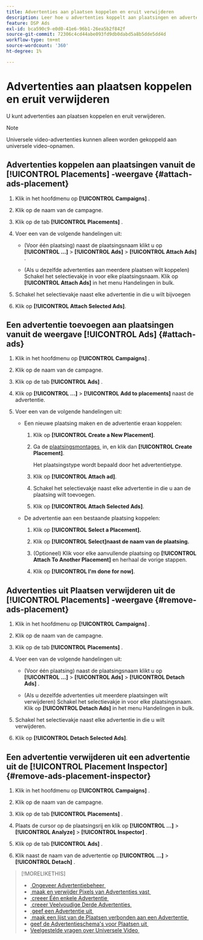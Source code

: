 ```yaml
---
title: Advertenties aan plaatsen koppelen en eruit verwijderen
description: Leer hoe u advertenties koppelt aan plaatsingen en advertenties verwijdert uit plaatsingen.
feature: DSP Ads
exl-id: bca590c9-e0d0-41e6-96b1-26ea5b2f842f
source-git-commit: 72306c4cd44abe093fd9db0dabd5a8b5dde5dd4d
workflow-type: tm+mt
source-wordcount: '360'
ht-degree: 1%

---
```


# Advertenties aan plaatsen koppelen en eruit verwijderen

U kunt advertenties aan plaatsen koppelen en eruit verwijderen.

>[!NOTE]
>
>Universele video-advertenties kunnen alleen worden gekoppeld aan universele video-opnamen.

## Advertenties koppelen aan plaatsingen vanuit de [!UICONTROL Placements] -weergave {#attach-ads-placement}

1. Klik in het hoofdmenu op **[!UICONTROL Campaigns]** .

1. Klik op de naam van de campagne.

1. Klik op de tab **[!UICONTROL Placements]** .

1. Voer een van de volgende handelingen uit:

   * (Voor één plaatsing) naast de plaatsingsnaam klikt u op **[!UICONTROL ...]** > **[!UICONTROL Ads]** > **[!UICONTROL Attach Ads]** .

   * (Als u dezelfde advertenties aan meerdere plaatsen wilt koppelen) Schakel het selectievakje in voor elke plaatsingsnaam. Klik op **[!UICONTROL Attach Ads]** in het menu Handelingen in bulk.

1. Schakel het selectievakje naast elke advertentie in die u wilt bijvoegen

1. Klik op **[!UICONTROL Attach Selected Ads]**.

## Een advertentie toevoegen aan plaatsingen vanuit de weergave [!UICONTROL Ads] {#attach-ads}

1. Klik in het hoofdmenu op **[!UICONTROL Campaigns]** .

1. Klik op de naam van de campagne.

1. Klik op de tab **[!UICONTROL Ads]** .

1. Klik op **[!UICONTROL ...]** > **[!UICONTROL Add to placements]** naast de advertentie.

1. Voer een van de volgende handelingen uit:

   * Een nieuwe plaatsing maken en de advertentie eraan koppelen:

      1. Klik op **[!UICONTROL Create a New Placement]**.

      1. Ga de [&#x200B; plaatsingsmontages &#x200B;](/help/dsp/campaign-management/placements/placement-settings.md) in, en klik dan **[!UICONTROL Create Placement]**.

         Het plaatsingstype wordt bepaald door het advertentietype.

      1. Klik op **[!UICONTROL Attach ad]**.

      1. Schakel het selectievakje naast elke advertentie in die u aan de plaatsing wilt toevoegen.

      1. Klik op **[!UICONTROL Attach Selected Ads]**.

   * De advertentie aan een bestaande plaatsing koppelen:

      1. Klik op **[!UICONTROL Select a Placement].**

      1. Klik op **[!UICONTROL Select]naast de naam van de plaatsing.**

      1. (Optioneel) Klik voor elke aanvullende plaatsing op **[!UICONTROL Attach To Another Placement]** en herhaal de vorige stappen.

      1. Klik op **[!UICONTROL I'm done for now]**.

## Advertenties uit Plaatsen verwijderen uit de [!UICONTROL Placements] -weergave {#remove-ads-placement}

1. Klik in het hoofdmenu op **[!UICONTROL Campaigns]** .

1. Klik op de naam van de campagne.

1. Klik op de tab **[!UICONTROL Placements]** .

1. Voer een van de volgende handelingen uit:

   * (Voor één plaatsing) naast de plaatsingsnaam klikt u op **[!UICONTROL ...]** > **[!UICONTROL Ads]** > **[!UICONTROL Detach Ads]** .

   * (Als u dezelfde advertenties uit meerdere plaatsingen wilt verwijderen) Schakel het selectievakje in voor elke plaatsingsnaam. Klik op **[!UICONTROL Detach Ads]** in het menu Handelingen in bulk.

1. Schakel het selectievakje naast elke advertentie in die u wilt verwijderen.

1. Klik op **[!UICONTROL Detach Selected Ads]**.

## Een advertentie verwijderen uit een advertentie uit de [!UICONTROL Placement Inspector] {#remove-ads-placement-inspector}

1. Klik in het hoofdmenu op **[!UICONTROL Campaigns]** .

1. Klik op de naam van de campagne.

1. Klik op de tab **[!UICONTROL Placements]** .

1. Plaats de cursor op de plaatsingsrij en klik op **[!UICONTROL ...]** > **[!UICONTROL Analyze]** > **[!UICONTROL Inspector]** .

1. Klik op de tab **[!UICONTROL Ads]** .

1. Klik naast de naam van de advertentie op **[!UICONTROL ...]** > **[!UICONTROL Detach]** .

>[!MORELIKETHIS]
>
>* [&#x200B; Ongeveer Advertentiebeheer &#x200B;](ad-about.md)
>* [&#x200B; maak en verwijder Pixels van Advertenties vast &#x200B;](ad-pixel-attach-detach.md)
>* [&#x200B; creeer Één enkele Advertentie &#x200B;](ad-create.md)
>* [&#x200B; creeer Veelvoudige Derde Advertenties &#x200B;](ad-create-multiple.md)
>* [&#x200B; geef een Advertentie uit &#x200B;](ad-edit.md)
>* [&#x200B; maak een lijst van de Plaatsen verbonden aan een Advertentie &#x200B;](ad-list-placements.md)
>* [&#x200B; geef de Advertentieschema&#39;s voor Plaatsen uit &#x200B;](/help/dsp/campaign-management/placements/placement-edit-ad-schedule.md)
>* [&#x200B; Veelgestelde vragen over Universele Video &#x200B;](/help/dsp/campaign-management/faq-universal-video.md)
